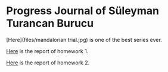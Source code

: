 # Progress Journal of Süleyman Turancan Burucu

[Here](files/mandalorian trial.jpg) is one of the best series ever.

[Here](files/IE48B-Homework-1-Rmd---SULEYMAN-TURANCAN-BURUCU.html) is the report of homework 1.

[Here](files/IE48B-Homework-2-Rmd-File---SULEYMAN-TURANCAN-BURUCU.html) is the report of homework 2.